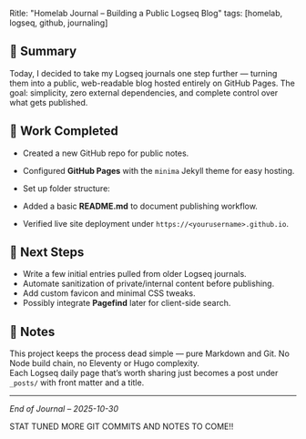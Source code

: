 Ritle: "Homelab Journal – Building a Public Logseq Blog"
tags: [homelab, logseq, github, journaling]


## 🧩 Summary
Today, I decided to take my Logseq journals one step further — turning them into a public, web-readable blog hosted entirely on GitHub Pages. The goal: simplicity, zero external dependencies, and complete control over what gets published.

## 🔧 Work Completed
- Created a new GitHub repo for public notes.
- Configured **GitHub Pages** with the `minima` Jekyll theme for easy hosting.
- Set up folder structure:


- Added a basic **README.md** to document publishing workflow.
- Verified live site deployment under `https://<yourusername>.github.io`.

## 🚀 Next Steps
- Write a few initial entries pulled from older Logseq journals.
- Automate sanitization of private/internal content before publishing.
- Add custom favicon and minimal CSS tweaks.
- Possibly integrate **Pagefind** later for client-side search.

## 💭 Notes
This project keeps the process dead simple — pure Markdown and Git. No Node build chain, no Eleventy or Hugo complexity.  
Each Logseq daily page that’s worth sharing just becomes a post under `_posts/` with front matter and a title.

---

*End of Journal – 2025-10-30*

STAT TUNED MORE GIT COMMITS AND NOTES TO COME!!

